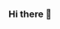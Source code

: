 ### Hi there 👋

<!--
**aleblues/aleblues** is a ✨ _special_ ✨ repository because its `README.md` (this file) appears on your GitHub profile.

Prima versione per il parsing del cliente Ospidaletti.

Here are some ideas to get you started:

- 🔭 I’m currently working on ...
- 🌱 I’m currently learning ...
- 👯 I’m looking to collaborate on ...
- 🤔 I’m looking for help with ...
- 💬 Ask me about ...
- 📫 How to reach me: ...
- 😄 Pronouns: ...
- ⚡ Fun fact: ...
-->
